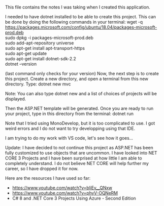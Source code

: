 This file contains the notes I was taking when I created this application.

I needed to have dotnet installed to be able to create this project. This can
be done by doing the following commands in your terminal:
    wget -q https://packages.microsoft.com/config/ubuntu/18.04/packages-microsoft-prod.deb  
    sudo dpkg -i packages-microsoft-prod.deb  
    sudo add-apt-repository universe  
    sudo apt-get install apt-transport-https  
    sudo apt-get update  
    sudo apt-get install dotnet-sdk-2.2  
    dotnet –version  

(last command only checks for your version)
Now, the next step is to create this project. Create a new directory, and open
a terminal from this new directory. Type:
    dotnet new mvc

Note: You can also type
    dotnet new
and a list of choices of projects will be displayed.

Then the ASP.NET template will be generated.
Once you are ready to run your project, type in this directory from the terminal:
    dotnet run

Note that I tried using MonoDevelop, but it is too complicated to use. I got weird errors and I do not want to try developping using that IDE.

I am trying to do my work with VS code, let's see how it goes...

Update:
I have decided to not continue this project as ASP.NET has been fully customized to use objects that are uncommon. I have looked into NET CORE 3 Projects and I have been surprised at how little I am able to completely understand. I do not believe NET CORE will help further my career, so I have dropped it for now.

Here are the resources I have used so far:
 - https://www.youtube.com/watch?v=bIiEv__QNxw
 - https://www.youtube.com/watch?v=phyV-OQNeRM
 - C# 8 and .NET Core 3 Projects Using Azure - Second Edition
